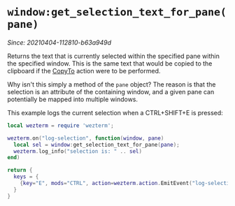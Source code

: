 # `window:get_selection_text_for_pane(pane)`

*Since: 20210404-112810-b63a949d*

Returns the text that is currently selected within the specified pane within
the specified window.  This is the same text that would be copied to the
clipboard if the [CopyTo](../keyassignment/CopyTo.md) action were to be
performed.

Why isn't this simply a method of the `pane` object?  The reason is that the
selection is an attribute of the containing window, and a given pane can
potentially be mapped into multiple windows.

This example logs the current selection when a CTRL+SHIFT+E is pressed:

```lua
local wezterm = require 'wezterm';

wezterm.on("log-selection", function(window, pane)
  local sel = window:get_selection_text_for_pane(pane);
  wezterm.log_info("selection is: " .. sel)
end)

return {
  keys = {
    {key="E", mods="CTRL", action=wezterm.action.EmitEvent("log-selection")},
  }
}
```
